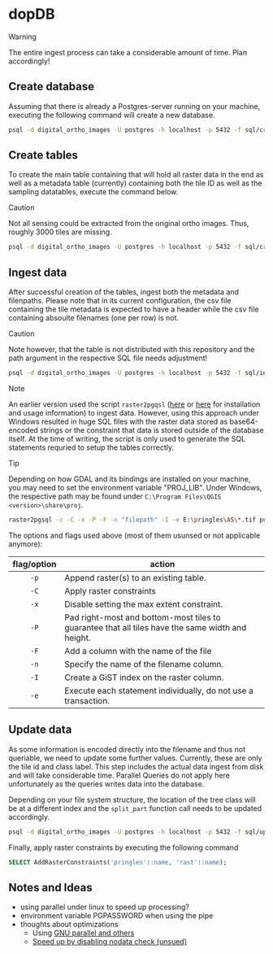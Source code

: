 # dopDB

> [!WARNING]
> The entire ingest process can take a considerable amount of time. Plan accordingly!

## Create database

Assuming that there is already a Postgres-server running on your machine, executing the following command will create a new database.

```bash
psql -d digital_ortho_images -U postgres -h localhost -p 5432 -f sql/create_database.sql
```

## Create tables

To create the main table containing that will hold all raster data in the end as well as a metadata table (currently) containing both the tile ID as well as the sampling datatables, execute the command below.

> [!CAUTION]
> Not all sensing could be extracted from the original ortho images. Thus, roughly 3000 tiles are missing.

```bash
psql -d digital_ortho_images -U postgres -h localhost -p 5432 -f sql/create_tables.sql
```

## Ingest data

After successful creation of the tables, ingest both the metadata and filenpaths. Please note that in its current configuration, the csv file containing the tile metadata is expected to have a header while the csv file containing absoulte filenames (one per row) is not.

> [!CAUTION]
> Note however, that the table is not distributed with this repository and the path argument in the respective SQL file needs adjustment!

```bash
psql -d digital_ortho_images -U postgres -h localhost -p 5432 -f sql/ingest.sql
```

> [!NOTE]
> An earlier version used the script `raster2pgqsl` ([here](https://postgis.net/docs/using_raster_dataman.html) or [here](https://postgis.net/workshops/de/postgis-intro/rasters.html) for installation and usage information) to ingest data. However, using this approach under Windows resulted in huge SQL files with the raster data stored as base64-encoded strings or the constraint that data is stored outside of the database itself. At the time of writing, the script is only used to generate the SQL statements requried to setup the tables correctly.

> [!TIP]
> Depending on how GDAL and its bindings are installed on your machine, you may need to set the environment variable "PROJ_LIB". Under Windows, the respective path may be found under `C:\Program Files\QGIS <version>\share\proj`.

```bash
raster2pgsql -c -C -x -P -F -n "filepath" -I -e E:\pringles\AS\*.tif public.pringles
```

The options and flags used above (most of them usunsed or not applicable anymore):

| **flag/option** | **action**                                                                                       |
|:---------------:|--------------------------------------------------------------------------------------------------|
|       `-p`      | Append raster(s) to an existing table.                                                           |
|       `-C`      | Apply raster constraints                                                                         |
|       `-x`      | Disable setting the max extent constraint.                                                       |
|       `-P`      | Pad right-most and bottom-most tiles to guarantee that all tiles have the same width and height. |
|       `-F`      | Add a column with the name of the file                                                           |
|       `-n`      | Specify the name of the filename column.                                                         |
|       `-I`      | Create a GiST index on the raster column.                                                        |
|       `-e`      | Execute each statement individually, do not use a transaction.                                   |

## Update data

As some information is encoded directly into the filename and thus not queriable, we need to update some further values. Currently, these are only the tile id and class label. This step includes the actual data ingest from disk and will take considerable time. Parallel Queries do not apply here unfortunately as the queries writes data into the database.

Depending on your file system structure, the location of the tree class will be at a different index and the `split_part` function call needs to be updated accordingly.

```bash
psql -d digital_ortho_images -U postgres -h localhost -p 5432 -f sql/update_columns.sql
```

Finally, apply raster constraints by executing the following command

```SQL
SELECT AddRasterConstraints('pringles'::name, 'rast'::name);
```

## Notes and Ideas

- using parallel under linux to speed up processing?
- environment variable PGPASSWORD when using the pipe
- thoughts about optimizations
  - Using [GNU parallel and others](https://gis.stackexchange.com/questions/187796/how-to-speed-up-raster2pgsql)
  - [Speed up by disabling nodata check (unsued)](https://github.com/janne-alatalo/slow-raster2pgsql-workaround)
